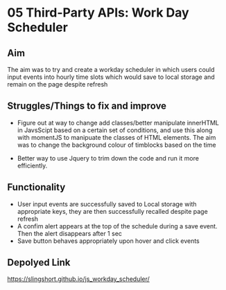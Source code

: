 # 05 Third-Party APIs: Work Day Scheduler

## Aim

The aim was to try and create a workday scheduler in which users could input events into hourly time slots which would save to local storage and remain on the page despite refresh

## Struggles/Things to fix and improve

- Figure out at way to change add classes/better manipulate innerHTML in JavsScipt based on a certain set of conditions, and use this along with momentJS to manipuate the classes of HTML elements. The aim was to change the background colour of timblocks based on the time

- Better way to use Jquery to trim down the code and run it more efficiently.

## Functionality
- User input events are successfully saved to Local storage with appropriate keys, they are then successfully recalled despite page refresh
- A confim alert appears at the top of the schedule during a save event. Then the alert disappears after 1 sec
- Save button behaves appropriately upon hover and click events

## Depolyed Link
 https://slingshort.github.io/js_workday_scheduler/
 